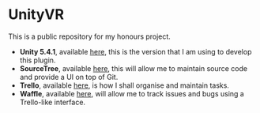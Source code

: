 # UnityVR
This is a public repository for my honours project.

* **Unity 5.4.1**, available [here](https://unity3d.com/get-unity/download/archive), this is the version that I am using to develop this plugin.
* **SourceTree**, available [here](https://www.sourcetreeapp.com/), this will allow me to maintain source code and provide a UI on top of Git.
* **Trello**, available [here](https://trello.com/b/H0P1csgL/honours-project), is how I shall organise and maintain tasks.
* **Waffle**, available [here](https://waffle.io/jmottershead94/UnityVRTools), will allow me to track issues and bugs using a Trello-like interface.
